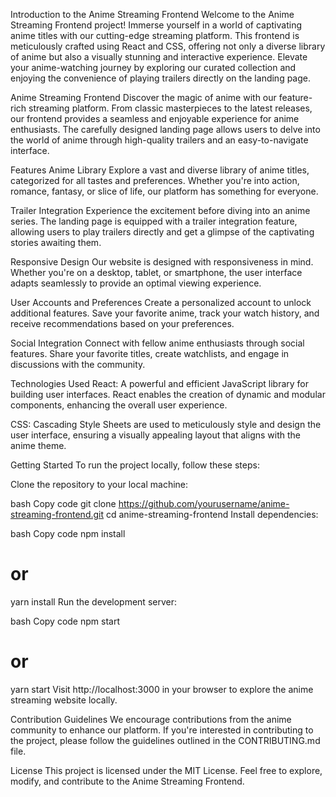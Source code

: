 
Introduction to the Anime Streaming Frontend
Welcome to the Anime Streaming Frontend project! Immerse yourself in a world of captivating anime titles with our cutting-edge streaming platform. This frontend is meticulously crafted using React and CSS, offering not only a diverse library of anime but also a visually stunning and interactive experience. Elevate your anime-watching journey by exploring our curated collection and enjoying the convenience of playing trailers directly on the landing page.




Anime Streaming Frontend
Discover the magic of anime with our feature-rich streaming platform. From classic masterpieces to the latest releases, our frontend provides a seamless and enjoyable experience for anime enthusiasts. The carefully designed landing page allows users to delve into the world of anime through high-quality trailers and an easy-to-navigate interface.

Features
Anime Library
Explore a vast and diverse library of anime titles, categorized for all tastes and preferences. Whether you're into action, romance, fantasy, or slice of life, our platform has something for everyone.

Trailer Integration
Experience the excitement before diving into an anime series. The landing page is equipped with a trailer integration feature, allowing users to play trailers directly and get a glimpse of the captivating stories awaiting them.

Responsive Design
Our website is designed with responsiveness in mind. Whether you're on a desktop, tablet, or smartphone, the user interface adapts seamlessly to provide an optimal viewing experience.

User Accounts and Preferences
Create a personalized account to unlock additional features. Save your favorite anime, track your watch history, and receive recommendations based on your preferences.

Social Integration
Connect with fellow anime enthusiasts through social features. Share your favorite titles, create watchlists, and engage in discussions with the community.

Technologies Used
React: A powerful and efficient JavaScript library for building user interfaces. React enables the creation of dynamic and modular components, enhancing the overall user experience.

CSS: Cascading Style Sheets are used to meticulously style and design the user interface, ensuring a visually appealing layout that aligns with the anime theme.

Getting Started
To run the project locally, follow these steps:

Clone the repository to your local machine:

bash
Copy code
git clone https://github.com/yourusername/anime-streaming-frontend.git
cd anime-streaming-frontend
Install dependencies:

bash
Copy code
npm install
# or
yarn install
Run the development server:

bash
Copy code
npm start
# or
yarn start
Visit http://localhost:3000 in your browser to explore the anime streaming website locally.

Contribution Guidelines
We encourage contributions from the anime community to enhance our platform. If you're interested in contributing to the project, please follow the guidelines outlined in the CONTRIBUTING.md file.

License
This project is licensed under the MIT License. Feel free to explore, modify, and contribute to the Anime Streaming Frontend.


